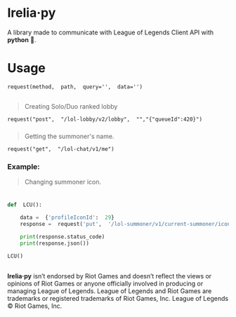 
# Irelia·py

A library made to communicate with League of Legends Client API with **python** 🐍.

# Usage

```request(method,  path,  query='',  data='')```

##
>  Creating Solo/Duo ranked lobby

```request("post",  "/lol-lobby/v2/lobby",  "","{"queueId":420}")```
###
>Getting the summoner's name.

```request("get",  "/lol-chat/v1/me")```

### Example:
> Changing summoner icon.
###

```python from ireliapy import  *

def  LCU():

	data =  {'profileIconId':  29}
	response =  request('put',  '/lol-summoner/v1/current-summoner/icon', data)

	print(response.status_code)
	print(response.json())

LCU()
```
##
**Irelia·py** isn’t endorsed by Riot Games and doesn’t reflect the views or opinions of Riot Games or anyone officially involved in producing or managing League of Legends. League of Legends and Riot Games are trademarks or registered trademarks of Riot Games, Inc. League of Legends © Riot Games, Inc.
